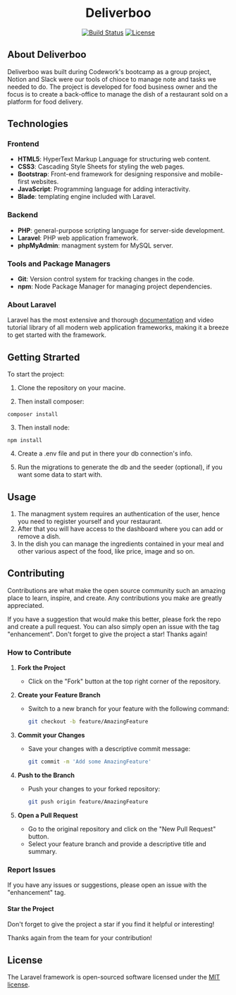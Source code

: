 <h1 align="center">Deliverboo</h1>

<p align="center">
<a href="https://github.com/laravel/framework/actions"><img src="https://github.com/laravel/framework/workflows/tests/badge.svg" alt="Build Status"></a>
<a href=""><img src="https://img.shields.io/packagist/l/laravel/framework" alt="License"></a>
</p>

## About Deliverboo

Deliverboo was built during Codework's bootcamp as a group project, Notion and Slack were our tools of chioce to manage note and tasks we needed to do. The project is developed for food business owner and the focus is to create a back-office to manage the dish of a restaurant sold on a platform for food delivery.

## Technologies

### Frontend
- **HTML5**: HyperText Markup Language for structuring web content.
- **CSS3**: Cascading Style Sheets for styling the web pages.
- **Bootstrap**: Front-end framework for designing responsive and mobile-first websites.
- **JavaScript**: Programming language for adding interactivity.
- **Blade**: templating engine included with Laravel.

### Backend
- **PHP**: general-purpose scripting language for server-side development.
- **Laravel**: PHP web application framework.
- **phpMyAdmin**: managment system for MySQL server.

### Tools and Package Managers

- **Git**: Version control system for tracking changes in the code.
- **npm**: Node Package Manager for managing project dependencies.

### About Laravel

Laravel has the most extensive and thorough [documentation](https://laravel.com/docs) and video tutorial library of all modern web application frameworks, making it a breeze to get started with the framework.


## Getting Strarted

To start the project: 
1) Clone the repository on your macine.

2) Then install composer:
```
composer install
```
3) Then install node:
```
npm install
```
4) Create a .env file and put in there your db connection's info.

5) Run the migrations to generate the db and the seeder (optional), if you want some data to start with.


## Usage

1. The managment system requires an authentication of the user, hence you need to register yourself and your restaurant.
2. After that you will have access to the dashboard where you can add or remove a dish.
3. In the dish you can manage the ingredients contained in your meal and other various aspect of the food, like price, image and so on.

## Contributing

Contributions are what make the open source community such an amazing place to learn, inspire, and create. Any contributions you make are greatly appreciated.

If you have a suggestion that would make this better, please fork the repo and create a pull request. You can also simply open an issue with the tag "enhancement". Don't forget to give the project a star! Thanks again!

### How to Contribute

1. **Fork the Project**
   - Click on the "Fork" button at the top right corner of the repository.

2. **Create your Feature Branch**
   - Switch to a new branch for your feature with the following command:
     ```bash
     git checkout -b feature/AmazingFeature
     ```

3. **Commit your Changes**
   - Save your changes with a descriptive commit message:
     ```bash
     git commit -m 'Add some AmazingFeature'
     ```

4. **Push to the Branch**
   - Push your changes to your forked repository:
     ```bash
     git push origin feature/AmazingFeature
     ```

5. **Open a Pull Request**
   - Go to the original repository and click on the "New Pull Request" button.
   - Select your feature branch and provide a descriptive title and summary.

### Report Issues 
If you have any issues or suggestions, please open an issue with the "enhancement" tag.

#### Star the Project
Don't forget to give the project a star if you find it helpful or interesting!

Thanks again from the team for your contribution!

## License

The Laravel framework is open-sourced software licensed under the [MIT license](https://opensource.org/licenses/MIT).
